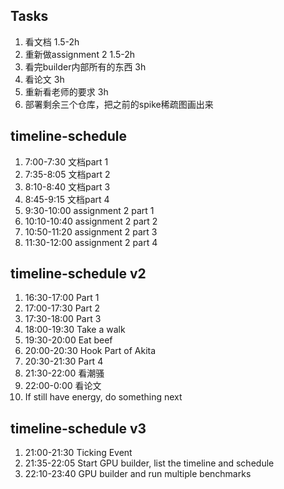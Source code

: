 ## Tasks
1. 看文档 1.5-2h
2. 重新做assignment 2 1.5-2h
3. 看完builder内部所有的东西 3h
4. 看论文 3h
5. 重新看老师的要求 3h
6. 部署剩余三个仓库，把之前的spike稀疏图画出来

## timeline-schedule
1. 7:00-7:30 文档part 1
2. 7:35-8:05 文档part 2
3. 8:10-8:40 文档part 3
4. 8:45-9:15 文档part 4
5. 9:30-10:00 assignment 2 part 1
6. 10:10-10:40 assignment 2 part 2
7. 10:50-11:20 assignment 2 part 3
8. 11:30-12:00 assignment 2 part 4

## timeline-schedule v2
1. 16:30-17:00 Part 1
2. 17:00-17:30 Part 2
3. 17:30-18:00 Part 3
4. 18:00-19:30 Take a walk
5. 19:30-20:00 Eat beef
6. 20:00-20:30 Hook Part of Akita
7. 20:30-21:30 Part 4
8. 21:30-22:00 看潮骚
9. 22:00-0:00 看论文
10. If still have energy, do something next

## timeline-schedule v3
1. 21:00-21:30 Ticking Event
2. 21:35-22:05 Start GPU builder, list the timeline and schedule
3. 22:10-23:40 GPU builder and run multiple benchmarks